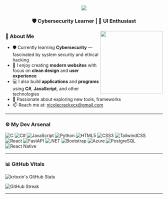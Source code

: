 <h1 align="center">
    <img src="https://readme-typing-svg.herokuapp.com/?font=Righteous&size=35&center=true&vCenter=true&width=500&height=70&color=693EF7&duration=4000&lines=Hi+There!+👋;+I'm+krtoxin!;" />
</h1>
<h3 align="center">🛡️ Cybersecurity Learner | 🎨 UI Enthusiast</h3>
<img align="right" src="https://media.tenor.com/WJ_A_mC1RF8AAAAj/chilling-kuromi.gif" width="200" height="200"/>

### 🧬 About Me

- 🛡️ Currently learning **Cybersecurity** — fascinated by system security and ethical hacking  
- 🎨 I enjoy creating **modern websites** with focus on **clean design** and **user experience**  
- 💻 I also build **applications** and **programs** using **C#**, **JavaScript**, and other technologies  
- 🚀 Passionate about exploring new tools, frameworks  
- 📫 Reach me at: [nicolecrackxcx@gmail.com](mailto:nicolecrackxcx@gmail.com)
  
---

### ⚙️ My Dev Arsenal

![C](https://img.shields.io/badge/C-00599C?style=for-the-badge&logo=c&logoColor=white)
![C#](https://img.shields.io/badge/C%23-239120?style=for-the-badge&logo=c-sharp&logoColor=white)
![JavaScript](https://img.shields.io/badge/JavaScript-F7DF1E?style=for-the-badge&logo=javascript&logoColor=black)
![Python](https://img.shields.io/badge/Python-3776AB?style=for-the-badge&logo=python&logoColor=white)
![HTML5](https://img.shields.io/badge/HTML5-E34F26?style=for-the-badge&logo=html5&logoColor=white)
![CSS3](https://img.shields.io/badge/CSS3-1572B6?style=for-the-badge&logo=css3&logoColor=white)
![TailwindCSS](https://img.shields.io/badge/Tailwind_CSS-38B2AC?style=for-the-badge&logo=tailwind-css&logoColor=white)
![React](https://img.shields.io/badge/React-61DAFB?style=for-the-badge&logo=react&logoColor=black)
![FastAPI](https://img.shields.io/badge/FastAPI-009688?style=for-the-badge&logo=fastapi&logoColor=white)
![.NET](https://img.shields.io/badge/.NET-512BD4?style=for-the-badge&logo=dotnet&logoColor=white)
![Bootstrap](https://img.shields.io/badge/Bootstrap-7952B3?style=for-the-badge&logo=bootstrap&logoColor=white)
![Azure](https://img.shields.io/badge/Azure-0078D4?style=for-the-badge&logo=microsoft-azure&logoColor=white)
![PostgreSQL](https://img.shields.io/badge/PostgreSQL-4169E1?style=for-the-badge&logo=postgresql&logoColor=white)
![React Native](https://img.shields.io/badge/React_Native-61DAFB?style=for-the-badge&logo=react&logoColor=black)

---

### 📊 GitHub Vitals

![krtoxin's GitHub Stats](https://github-readme-stats.vercel.app/api?username=krtoxin&show_icons=true&theme=github_dark&count_private=true)

![GitHub Streak](https://github-readme-streak-stats.herokuapp.com/?user=krtoxin&theme=github-dark&date_format=M%20j%5B%2C%20Y%5D)

---
